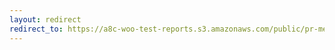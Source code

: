 ```yaml
---
layout: redirect
redirect_to: https://a8c-woo-test-reports.s3.amazonaws.com/public/pr-merge/41271/e2e/index.html
---
```

